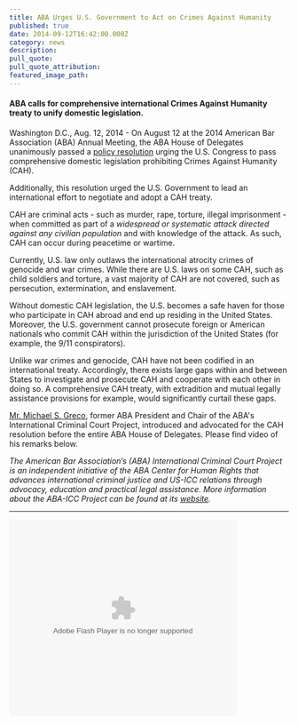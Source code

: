 ```yaml
---
title: ABA Urges U.S. Government to Act on Crimes Against Humanity
published: true
date: 2014-09-12T16:42:00.000Z
category: news
description:
pull_quote:
pull_quote_attribution:
featured_image_path:
---
```



#### ABA calls for comprehensive international Crimes Against Humanity treaty to unify domestic legislation.

Washington D.C., Aug. 12, 2014 - On August 12 at the 2014 American Bar Association (ABA) Annual Meeting, the ABA House of Delegates unanimously passed a [policy resolution](http://www.americanbar.org/content/dam/aba/images/abanews/2014am_hodres/300.pdf) urging the U.S. Congress to pass comprehensive domestic legislation prohibiting Crimes Against Humanity (CAH).

Additionally, this resolution urged the U.S. Government to lead an international effort to negotiate and adopt a CAH treaty.

CAH are criminal acts - such as murder, rape, torture, illegal imprisonment - when committed as part of a *widespread or systematic attack directed against any civilian population* and with knowledge of the attack. As such, CAH can occur during peacetime or wartime.

Currently, U.S. law only outlaws the international atrocity crimes of genocide and war crimes. While there are U.S. laws on some CAH, such as child soldiers and torture, a vast majority of CAH are not covered, such as persecution, extermination, and enslavement.

Without domestic CAH legislation, the U.S. becomes a safe haven for those who participate in CAH abroad and end up residing in the United States. Moreover, the U.S. government cannot prosecute foreign or American nationals who commit CAH within the jurisdiction of the United States (for example, the 9/11 conspirators).

Unlike war crimes and genocide, CAH have not been codified in an international treaty. Accordingly, there exists large gaps within and between States to investigate and prosecute CAH and cooperate with each other in doing so. A comprehensive CAH treaty, with extradition and mutual legally assistance provisions for example, would significantly curtail these gaps.

[Mr. Michael S. Greco](http://www.aba-icc.org/board-of-advisors/-chair-greco-michael/), former ABA President and Chair of the ABA's International Criminal Court Project, introduced and advocated for the CAH resolution before the entire ABA House of Delegates. Please find video of his remarks below.

*The American Bar Association’s (ABA) International Criminal Court Project is an independent initiative of the ABA Center for Human Rights that advances international criminal justice and US-ICC relations through advocacy, education and practical legal assistance. More information about the ABA-ICC Project can be found at its [website](http://www.aba-icc.org/).*

---

<object id="flashObj" classid="clsid:D27CDB6E-AE6D-11cf-96B8-444553540000" codebase="http://download.macromedia.com/pub/shockwave/cabs/flash/swflash.cab#version=9,0,47,0" height="353" width="410"><param name="movie" value="http://c.brightcove.com/services/viewer/federated_f9?isVid=1" /><param name="bgcolor" value="#FFFFFF" /><param name="flashVars" value="videoId=3738826009001&amp;playerID=2307908497001&amp;playerKey=AQ~~,AAABsp7SiCE~,aEBLYbQyvvBa8yEVvdO_c5cphEka3MCJ&amp;domain=embed&amp;dynamicStreaming=true" /><param name="base" value="http://admin.brightcove.com" /><param name="seamlesstabbing" value="false" /><param name="allowFullScreen" value="true" /><param name="swLiveConnect" value="true" /><param name="allowScriptAccess" value="always" /><embed bgcolor="#FFFFFF" flashvars="videoId=3738826009001&amp;playerID=2307908497001&amp;playerKey=AQ~~,AAABsp7SiCE~,aEBLYbQyvvBa8yEVvdO_c5cphEka3MCJ&amp;domain=embed&amp;dynamicStreaming=true" base="http://admin.brightcove.com" name="flashObj" seamlesstabbing="false" type="application/x-shockwave-flash" allowfullscreen="true" swliveconnect="true" allowscriptaccess="always" pluginspage="http://www.macromedia.com/shockwave/download/index.cgi?P1_Prod_Version=ShockwaveFlash" src="http://c.brightcove.com/services/viewer/federated_f9?isVid=1" height="353" width="410" /></object>